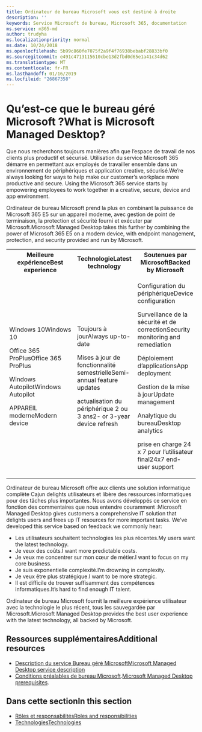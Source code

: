 ```yaml
---
title: Ordinateur de bureau Microsoft vous est destiné à droite
description: ''
keywords: Service Microsoft de bureau, Microsoft 365, documentation
ms.service: m365-md
author: trudyha
ms.localizationpriority: normal
ms.date: 10/24/2018
ms.openlocfilehash: 5b99c860fe7075f2a9f4f76938bebabf28833bf0
ms.sourcegitcommit: e491c4713115610cbe13d2fbd0d65e1a41c34d62
ms.translationtype: MT
ms.contentlocale: fr-FR
ms.lasthandoff: 01/16/2019
ms.locfileid: "26867358"
---
```

# <a name="what-is-microsoft-managed-desktop"></a><span data-ttu-id="b76d9-103">Qu’est-ce que le bureau géré Microsoft ?</span><span class="sxs-lookup"><span data-stu-id="b76d9-103">What is Microsoft Managed Desktop?</span></span>

<!--from Overview-->

<span data-ttu-id="b76d9-p101">Que nous recherchons toujours manières afin que l’espace de travail de nos clients plus productif et sécurisé. Utilisation du service Microsoft 365 démarre en permettant aux employés de travailler ensemble dans un environnement de périphériques et application creative, sécurisé.</span><span class="sxs-lookup"><span data-stu-id="b76d9-p101">We’re always looking for ways to help make our customer’s workplace more productive and secure. Using the Microsoft 365 service starts by empowering employees to work together in a creative, secure, device and app environment.</span></span>

<span data-ttu-id="b76d9-106">Ordinateur de bureau Microsoft prend la plus en combinant la puissance de Microsoft 365 E5 sur un appareil moderne, avec gestion de point de terminaison, la protection et sécurité fourni et exécuter par Microsoft.</span><span class="sxs-lookup"><span data-stu-id="b76d9-106">Microsoft Managed Desktop takes this further by combining the power of Microsoft 365 E5 on a modern device, with endpoint management, protection, and security provided and run by Microsoft.</span></span>


<table>
<tr><th><span data-ttu-id="b76d9-107">Meilleure expérience</span><span class="sxs-lookup"><span data-stu-id="b76d9-107">Best experience</span></span></th><th><span data-ttu-id="b76d9-108">Technologie</span><span class="sxs-lookup"><span data-stu-id="b76d9-108">Latest technology</span></span></th><th><span data-ttu-id="b76d9-109">Soutenues par Microsoft</span><span class="sxs-lookup"><span data-stu-id="b76d9-109">Backed by Microsoft</span></span></th></tr>
<tr><td><p><span data-ttu-id="b76d9-110">Windows 10</span><span class="sxs-lookup"><span data-stu-id="b76d9-110">Windows 10</span></span></p><p><span data-ttu-id="b76d9-111">Office 365 ProPlus</span><span class="sxs-lookup"><span data-stu-id="b76d9-111">Office 365 ProPlus</span></span></p><p></p><p><span data-ttu-id="b76d9-112">Windows Autopilot</span><span class="sxs-lookup"><span data-stu-id="b76d9-112">Windows Autopilot</span></span></p><p><span data-ttu-id="b76d9-113">APPAREIL moderne</span><span class="sxs-lookup"><span data-stu-id="b76d9-113">Modern device</span></span></p></td><td><p><span data-ttu-id="b76d9-114">Toujours à jour</span><span class="sxs-lookup"><span data-stu-id="b76d9-114">Always up-to-date</span></span></p><p><span data-ttu-id="b76d9-115">Mises à jour de fonctionnalité semestrielle</span><span class="sxs-lookup"><span data-stu-id="b76d9-115">Semi-annual feature updates</span></span> </p><p><span data-ttu-id="b76d9-116">actualisation du périphérique 2 ou 3 ans</span><span class="sxs-lookup"><span data-stu-id="b76d9-116">2- or 3-year device refresh</span></span></p></td><td><p><span data-ttu-id="b76d9-117">Configuration du périphérique</span><span class="sxs-lookup"><span data-stu-id="b76d9-117">Device configuration</span></span></p><p><span data-ttu-id="b76d9-118">Surveillance de la sécurité et de correction</span><span class="sxs-lookup"><span data-stu-id="b76d9-118">Security monitoring and remediation</span></span></p><p><span data-ttu-id="b76d9-119">Déploiement d’applications</span><span class="sxs-lookup"><span data-stu-id="b76d9-119">App deployment</span></span></p><p><span data-ttu-id="b76d9-120">Gestion de la mise à jour</span><span class="sxs-lookup"><span data-stu-id="b76d9-120">Update management</span></span></p><p><span data-ttu-id="b76d9-121">Analytique du bureau</span><span class="sxs-lookup"><span data-stu-id="b76d9-121">Desktop analytics</span></span></p><p><span data-ttu-id="b76d9-122">prise en charge 24 x 7 pour l’utilisateur final</span><span class="sxs-lookup"><span data-stu-id="b76d9-122">24x7 end-user support</span></span></p></td></tr>
</table>

<span data-ttu-id="b76d9-p102">Ordinateur de bureau Microsoft offre aux clients une solution informatique complète Cajun delights utilisateurs et libère des ressources informatiques pour des tâches plus importantes. Nous avons développés ce service en fonction des commentaires que nous entendre couramment :</span><span class="sxs-lookup"><span data-stu-id="b76d9-p102">Microsoft Managed Desktop gives customers a comprehensive IT solution that delights users and frees up IT resources for more important tasks. We’ve developed this service based on feedback we commonly hear:</span></span>
- <span data-ttu-id="b76d9-125">Les utilisateurs souhaitent technologies les plus récentes.</span><span class="sxs-lookup"><span data-stu-id="b76d9-125">My users want the latest technology.</span></span>
- <span data-ttu-id="b76d9-126">Je veux des coûts.</span><span class="sxs-lookup"><span data-stu-id="b76d9-126">I want more predictable costs.</span></span>
- <span data-ttu-id="b76d9-127">Je veux me concentrer sur mon cœur de métier.</span><span class="sxs-lookup"><span data-stu-id="b76d9-127">I want to focus on my core business.</span></span> 
- <span data-ttu-id="b76d9-128">Je suis exponentielle complexité.</span><span class="sxs-lookup"><span data-stu-id="b76d9-128">I’m drowning in complexity.</span></span> 
- <span data-ttu-id="b76d9-129">Je veux être plus stratégique.</span><span class="sxs-lookup"><span data-stu-id="b76d9-129">I want to be more strategic.</span></span> 
- <span data-ttu-id="b76d9-130">Il est difficile de trouver suffisamment des compétences informatiques.</span><span class="sxs-lookup"><span data-stu-id="b76d9-130">It’s hard to find enough IT talent.</span></span>  

<span data-ttu-id="b76d9-131">Ordinateur de bureau Microsoft fournit la meilleure expérience utilisateur avec la technologie le plus récent, tous les sauvegardée par Microsoft.</span><span class="sxs-lookup"><span data-stu-id="b76d9-131">Microsoft Managed Desktop provides the best user experience with the latest technology, all backed by Microsoft.</span></span> 

## <a name="additional-resources"></a><span data-ttu-id="b76d9-132">Ressources supplémentaires</span><span class="sxs-lookup"><span data-stu-id="b76d9-132">Additional resources</span></span>
- [<span data-ttu-id="b76d9-133">Description du service Bureau géré Microsoft</span><span class="sxs-lookup"><span data-stu-id="b76d9-133">Microsoft Managed Desktop service description</span></span>](../service-description/index.md)
- <span data-ttu-id="b76d9-134">[Conditions préalables de bureau Microsoft](../get-ready/prerequisites.md).</span><span class="sxs-lookup"><span data-stu-id="b76d9-134">[Microsoft Managed Desktop prerequisites](../get-ready/prerequisites.md).</span></span>

<!--When you enroll in Microsoft Managed Desktop, Microsoft provides you with devices that are configured to join your Azure Active Directory tenant. Windows 10, Office 365, and some apps and features associated with [Microsoft 365 Enterprise E5](https://www.microsoft.com/en-us/microsoft-365/compare-all-microsoft-365-plans) are installed (by Microsoft) on your devices. When your employees who are using these devices need help, they contact Microsoft Managed Desktop support (provided by Microsoft) through a custom chat app.--> 

<!--With Microsoft Managed Desktop, you get **software as a service** (Microsoft 365 E5), **Device as a service** (Microsoft Surface devices ready to use), and **IT support as a service** (Help desk and more).--> 
 
## <a name="in-this-section"></a><span data-ttu-id="b76d9-135">Dans cette section</span><span class="sxs-lookup"><span data-stu-id="b76d9-135">In this section</span></span>
- [<span data-ttu-id="b76d9-136">Rôles et responsabilités</span><span class="sxs-lookup"><span data-stu-id="b76d9-136">Roles and responsibilities</span></span>](roles-and-responsibilities.md)
- [<span data-ttu-id="b76d9-137">Technologies</span><span class="sxs-lookup"><span data-stu-id="b76d9-137">Technologies</span></span>](technologies.md)
